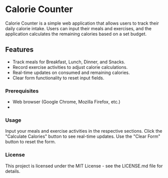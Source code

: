 # Calorie Counter

Calorie Counter is a simple web application that allows users to track their daily calorie intake. Users can input their meals and exercises, and the application calculates the remaining calories based on a set budget.

## Features
- Track meals for Breakfast, Lunch, Dinner, and Snacks.
- Record exercise activities to adjust calorie calculations.
- Real-time updates on consumed and remaining calories.
- Clear form functionality to reset input fields.

### Prerequisites
- Web browser (Google Chrome, Mozilla Firefox, etc.)
- 
### Usage
Input your meals and exercise activities in the respective sections.
Click the "Calculate Calories" button to see real-time updates.
Use the "Clear Form" button to reset the form.

### License
This project is licensed under the MIT License - see the LICENSE.md file for details.
